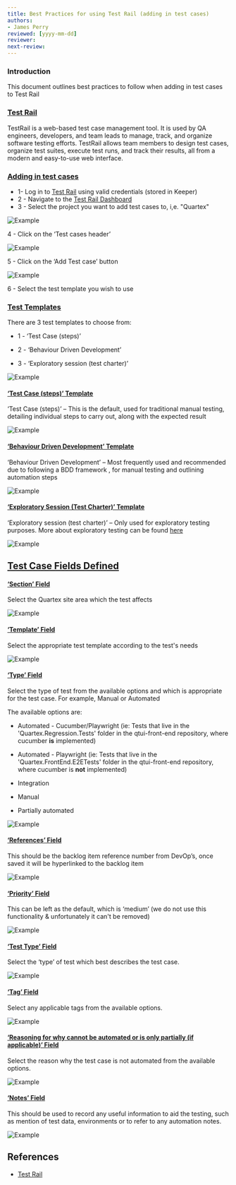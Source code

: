 ```yaml
---
title: Best Practices for using Test Rail (adding in test cases)
authors: 
- James Perry
reviewed: [yyyy-mm-dd]
reviewer:
next-review: 
---
```


### Introduction
This document outlines best practices to follow when adding in test cases to Test Rail

### <u>Test Rail</u>
TestRail is a web-based test case management tool. It is used by QA engineers, developers, and team leads to manage, track, and organize software testing efforts. TestRail allows team members to design test cases, organize test suites, execute test runs, and track their results, all from a modern and easy-to-use web interface. 

### <u>Adding in test cases</u>

- 1- Log in to [Test Rail](https://ampd.testrail.io) using valid credentials (stored in Keeper)
- 2 - Navigate to the [Test Rail Dashboard](https://ampd.testrail.io/index.php?/dashboard)
- 3 - Select the project you want to add test cases to, i,e. "Quartex"

![Example](quartex-project.png)      

4 - Click on the ‘Test cases header’

![Example](test-case-header.png)  

5 - Click on the ‘Add Test case’ button

![Example](add-test-case.png)  

6 - Select the test template you wish to use

### <u>Test Templates</u>

There are 3 test templates to choose from:

- 1 - ‘Test Case (steps)’

- 2 - ‘Behaviour Driven Development’ 

- 3 -  ‘Exploratory session (test charter)’ 
    
![Example](templates.png) 

#### <u>‘Test Case (steps)’ Template</u>

‘Test Case (steps)’ –  This is the default, used for traditional manual testing, detailing individual steps to carry out, along with the expected result

![Example](test-case-steps-template.png) 

#### <u>‘Behaviour Driven Development’ Template</u>

‘Behaviour Driven Development’ – Most frequently used and recommended due to following a BDD framework , for manual testing and outlining automation steps

![Example](bdd-template.png) 

#### <u>‘Exploratory Session (Test Charter)’ Template</u>

‘Exploratory session (test charter)’ – Only used for exploratory testing purposes. More about exploratory testing can be found [here](/Ways-of-Working/Guides/Exploratory-Testing.md) 

![Example](exploratory-template.png) 


## <u>Test Case Fields Defined</u>

#### <u>‘Section’ Field</u>

Select the Quartex site area which the test affects

![Example](section-field.png) 

#### <u>‘Template’ Field</u>

Select the appropriate test template according to the test's needs


![Example](template-field.png) 

#### <u>‘Type’ Field</u>

Select the type of test from the available options and which is appropriate for the test case. For example, Manual or Automated

The available options are:

- Automated - Cucumber/Playwright (ie: Tests that live in the 'Quartex.Regression.Tests' folder in the qtui-front-end repository, where cucumber <b>is</b> implemented)

- Automated - Playwright (ie: Tests that live in the 'Quartex.FrontEnd.E2ETests' folder in the qtui-front-end repository, where cucumber is <b>not</b>  implemented)

- Integration 

- Manual

- Partially automated


![Example](type-field.png) 

#### <u>‘References’ Field</u>

This should be the backlog item reference number from DevOp’s, once saved it will be hyperlinked to the backlog item


![Example](references-field.png) 

#### <u>‘Priority’ Field</u>

This can be left as the default, which is ‘medium’ (we do not use this functionality & unfortunately it can't be removed)


![Example](priority-field.png) 

#### <u>‘Test Type’ Field</u>

Select the ‘type’ of test which best describes the test case. 


![Example](test-type-field.png) 

#### <u>‘Tag’ Field</u>

Select any applicable tags from the available options. 

![Example](tag-field.png) 

#### <u>‘Reasoning for why cannot be automated or is only partially (if applicable)’ Field</u>

Select the reason why the test case is not automated from the available options.

![Example](reasoning-why-field.png) 

#### <u>‘Notes’ Field</u>

This should be used to record any useful information to aid the testing, such as mention of test data, environments or to refer to any automation notes. 

![Example](notes-field.png)  



## References
- [Test Rail](https://ampd.testrail.io/)
